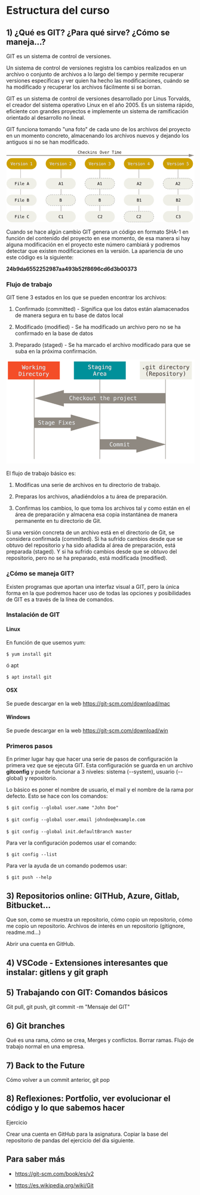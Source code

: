 # Estructura del curso

## __1) ¿Qué es GIT? ¿Para qué sirve? ¿Cómo se maneja...?__

GIT es un sistema de control de versiones. 

Un sistema de control de versiones registra los cambios realizados en un archivo o conjunto de archivos a lo largo del tiempo y permite recuperar versiones específicas y ver quien ha hecho las modificaciones, cuándo se ha modificado y recuperar los archivos fácilmente si se borran.

GIT es un sistema de control de versiones desarrollado por Linus Torvalds, el creador del sistema operativo Linux en el año 2005. Es un sistema rápido, eficiente con grandes proyectos e implemente un sistema de ramificación orientado al desarrollo no lineal.

GIT funciona tomando "una foto" de cada uno de los archivos del proyecto en un momento concreto, almacenando los archivos nuevos y dejando los antiguos si no se han modificado.

![Cómo se gestionan los cambios](/GIT/recursos/001_esquema_cambios_git.png)

Cuando se hace algún cambio GIT genera un código en formato SHA-1 en función del contenido del proyecto en ese momento, de esa manera si hay alguna modificación en el proyecto este número cambiará y podremos detectar que existen modificaciones en la versión. La apariencia de uno este código es la siguiente:

__24b9da6552252987aa493b52f8696cd6d3b00373__

### Flujo de trabajo

GIT tiene 3 estados en los que se pueden encontrar los archivos:

1) Confirmado (committed) - Significa que los datos están alamacenados de manera segura en tu base de datos local

2) Modificado (modified) - Se ha modificado un archivo pero no se ha confirmado en la base de datos 

3) Preparado (staged) - Se ha marcado el archivo modificado para que se suba en la próxima confirmación. 

![Flujo de trabajo](/GIT/recursos/002_flujo_trabajo.png)


El flujo de trabajo básico es:

1) Modificas una serie de archivos en tu directorio de trabajo.

2) Preparas los archivos, añadiéndolos a tu área de preparación.

3) Confirmas los cambios, lo que toma los archivos tal y como están en el área de preparación y almacena esa copia instantánea de manera permanente en tu directorio de Git.

Si una versión concreta de un archivo está en el directorio de Git, se considera confirmada (committed). Si ha sufrido cambios desde que se obtuvo del repositorio y ha sido añadida al área de preparación, está preparada (staged). Y si ha sufrido cambios desde que se obtuvo del repositorio, pero no se ha preparado, está modificada (modified). 


### ¿Cómo se maneja GIT?

Existen programas que aportan una interfaz visual a GIT, pero la única forma en la que podremos hacer uso de todas las opciones y posibilidades de GIT es a través de la línea de comandos.

### Instalación de GIT

#### __Linux__

En función de que usemos yum:

    $ yum install git

ó apt

    $ apt install git

#### __OSX__

Se puede descargar en la web https://git-scm.com/download/mac

#### __Windows__

Se puede descargar en la web https://git-scm.com/download/win

### Primeros pasos

En primer lugar hay que hacer una serie de pasos de configuración la primera vez que se ejecuta GIT. Esta configuración se guarda en un archivo __gitconfig__ y puede funcionar a 3 niveles: sistema (--system), usuario (--global) y repositorio. 

Lo básico es poner el nombre de usuario, el mail y el nombre de la rama por defecto. Esto se hace con los comandos:

    $ git config --global user.name "John Doe"

    $ git config --global user.email johndoe@example.com

    $ git config --global init.defaultBranch master

Para ver la configuración podemos usar el comando:

    $ git config --list

Para ver la ayuda de un comando podemos usar:

    $ git push --help

## __3) Repositorios online: GITHub, Azure, Gitlab, Bitbucket...__

Que son, como se muestra un repositorio, cómo copio un repositorio, cómo me copio un repositorio. Archivos de interés en un repositorio (gitignore, readme.md...)

Abrir una cuenta en GitHub.

## __4) VSCode - Extensiones interesantes que instalar: gitlens y git graph__


## __5) Trabajando con GIT: Comandos básicos__

Git pull, git push, git commit -m "Mensaje del GIT"

## __6) Git branches__

Qué es una rama, cómo se crea, Merges y conflictos. Borrar ramas. Flujo de trabajo normal en una empresa.

## __7) Back to the Future__

Cómo volver a un commit anterior, git pop


## __8) Reflexiones: Portfolio, ver evolucionar el código y lo que sabemos hacer__

Ejercicio

Crear una cuenta en GitHub para la asignatura. Copiar la base del repositorio de pandas del ejercicio del día siguiente.

## Para saber más

* https://git-scm.com/book/es/v2

* https://es.wikipedia.org/wiki/Git